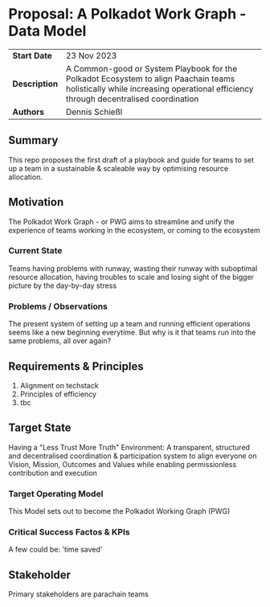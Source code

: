 # Proposal: A Polkadot Work Graph - Data Model

|                 |                                                                                             |
| --------------- | ------------------------------------------------------------------------------------------- |
| **Start Date**  | 23 Nov 2023                                                                                |
| **Description** | A Common-good or System Playbook for the Polkadot Ecosystem to align Paachain teams holistically while increasing operational efficiency through decentralised coordination|
| **Authors**     | Dennis Schießl                                                                                  |


## Summary
This repo proposes the first draft of a playbook and guide for teams to set up a team in a sustainable &amp; scaleable way by optimising resource allocation. 

## Motivation
The Polkadot Work Graph - or PWG aims to streamline and unify the experience of teams working in the ecosystem, or coming to the ecosystem

### Current State 
Teams having problems with runway, wasting their runway with suboptimal resource allocation, having troubles to scale and losing sight of the bigger picture by the day-by-day stress
### Problems / Observations
The present system of setting up a team and running efficient operations seems like a new beginning everytime. But why is it that teams run into the same problems, all over again?
## Requirements & Principles
1. Alignment on techstack
2. Principles of efficiency
3. tbc
## Target State
Having a "Less Trust More Truth" Environment: A transparent, structured and decentralised coordination & participation system to align everyone on Vision, Mission, Outcomes and Values while enabling permissionless contribution and execution
### Target Operating Model
This Model sets out to become the Polkadot Working Graph (PWG) 
### Critical Success Factos & KPIs
A few could be:
'time saved'

## Stakeholder
Primary stakeholders are parachain teams
